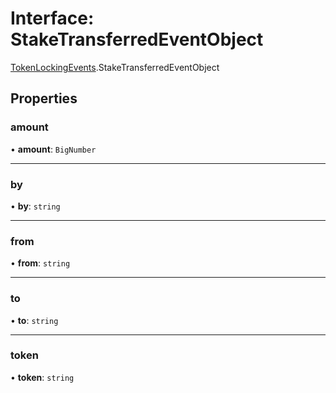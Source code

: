 # Interface: StakeTransferredEventObject

[TokenLockingEvents](../modules/TokenLockingEvents.md).StakeTransferredEventObject

## Properties

### amount

• **amount**: `BigNumber`

___

### by

• **by**: `string`

___

### from

• **from**: `string`

___

### to

• **to**: `string`

___

### token

• **token**: `string`
